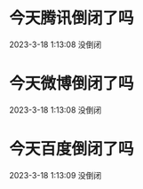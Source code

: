 # 今天腾讯倒闭了吗

2023-3-18 1:13:08 没倒闭

# 今天微博倒闭了吗

2023-3-18 1:13:08 没倒闭

# 今天百度倒闭了吗

2023-3-18 1:13:09 没倒闭

